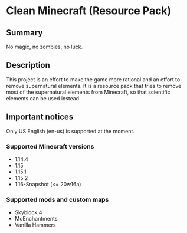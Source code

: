 # Clean Minecraft (Resource Pack)

## Summary

No magic, no zombies, no luck.

## Description

This project is an effort to make the game more rational and an effort to remove supernatural elements.
It is a resource pack that tries to remove most of the supernatural elements from Minecraft, so that scientific elements can be used instead.

## Important notices

Only US English (en-us) is supported at the moment.

### Supported Minecraft versions

- 1.14.4
- 1.15
- 1.15.1
- 1.15.2
- 1.16-Snapshot (<= 20w16a)

### Supported mods and custom maps

- Skyblock 4
- MoEnchantments
- Vanilla Hammers
